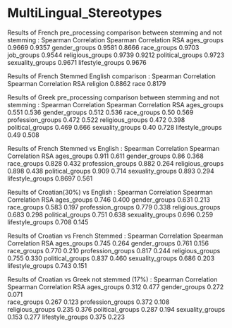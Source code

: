 # MultiLingual_Stereotypes
Results of French pre_processing comparison between stemming and not stemming : 
                    Spearman Correlation    Spearman Correlation RSA
ages_groups         0.9669                  0.9357
gender_groups       0.9581                  0.8666
race_groups         0.9703
job_groups          0.9544
religious_groups    0.9739                  0.9212
political_groups    0.9723
sexuality_groups    0.9671
lifestyle_groups    0.9676

Results of French Stemmed English comparison : 
                    Spearman Correlation    Spearman Correlation RSA
religion            0.8862
race                0.8179


Results of Greek pre_processing comparison between stemming and not stemming : 
                    Spearman Correlation    Spearman Correlation RSA
ages_groups                     0.551               0.536
gender_groups                   0.512               0.536
race_groups                     0.50                0.569
profession_groups               0.472               0.522
religious_groups                0.472               0.398
political_groups                0.469               0.666
sexuality_groups                0.40                0.728
lifestyle_groups                0.49                0.508



Results of French Stemmed vs English : 
                    Spearman Correlation    Spearman Correlation RSA
ages_groups                   0.911                 0.611
gender_groups                 0.86                  0.368
race_groups                   0.828                 0.432
profession_groups             0.882                 0.264
religious_groups              0.898                 0.438
political_groups              0.909                 0.714
sexuality_groups              0.893                 0.294
lifestyle_groups              0.8697                0.561


Results of Croatian(30%) vs English : 
                    Spearman Correlation    Spearman Correlation RSA
ages_groups                  0.746                  0.400
gender_groups                0.631                  0.213
race_groups                  0.583                  0.197
profession_groups            0.779                  0.338
religious_groups             0.683                  0.298
political_groups             0.751                  0.638
sexuality_groups             0.696                  0.259
lifestyle_groups             0.708                  0.145


Results of Croatian vs French Stemmed : 
                    Spearman Correlation    Spearman Correlation RSA
ages_groups                    0.745                0.264
gender_groups                  0.761                0.156
race_groups                    0.770                0.210
profession_groups              0.817                0.244
religious_groups               0.755                0.330
political_groups               0.837                0.460
sexuality_groups               0.686                0.203
lifestyle_groups               0.743                0.151


Results of Croatian vs Greek not stemmed (17%) : 
                    Spearman Correlation    Spearman Correlation RSA
ages_groups                       0.312             0.477 
gender_groups                     0.272             0.071   
race_groups                       0.267             0.123
profession_groups                 0.372             0.108        
religious_groups                  0.235             0.376
political_groups                  0.287             0.194 
sexuality_groups                  0.153             0.277
lifestyle_groups                  0.375             0.223




